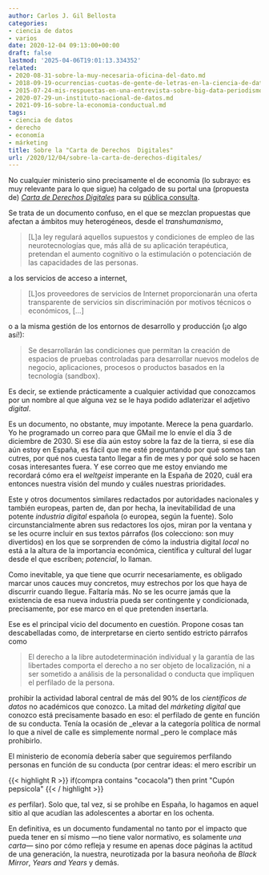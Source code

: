 ```yaml
---
author: Carlos J. Gil Bellosta
categories:
- ciencia de datos
- varios
date: 2020-12-04 09:13:00+00:00
draft: false
lastmod: '2025-04-06T19:01:13.334352'
related:
- 2020-08-31-sobre-la-muy-necesaria-oficina-del-dato.md
- 2018-09-19-ocurrencias-cuotas-de-gente-de-letras-en-la-ciencia-de-datos.md
- 2015-07-24-mis-respuestas-en-una-entrevista-sobre-big-data-periodismo-de-datos-etc.md
- 2020-07-29-un-instituto-nacional-de-datos.md
- 2021-09-16-sobre-la-economia-conductual.md
tags:
- ciencia de datos
- derecho
- economía
- márketing
title: Sobre la "Carta de Derechos  Digitales"
url: /2020/12/04/sobre-la-carta-de-derechos-digitales/
---
```


No cualquier ministerio sino precisamente el de economía (lo subrayo: es muy relevante para lo que sigue) ha colgado de su portal una (propuesta de) _[Carta de Derechos Digitales](https://portal.mineco.gob.es/RecursosArticulo/mineco/ministerio/participacion_publica/audiencia/ficheros/SEDIACartaDerechosDigitales.pdf)_ para su [pública consulta](https://portal.mineco.gob.es/es-es/ministerio/participacionpublica/audienciapublica/Paginas/SEDIA_Carta_Derechos_Digitales.aspx).

Se trata de un documento confuso, en el que se mezclan propuestas que afectan a ámbitos muy heterogéneos, desde el _transhumanismo_,

>[L]a ley regulará aquellos supuestos y condiciones de empleo de las  neurotecnologías que, más allá de su aplicación terapéutica, pretendan el aumento cognitivo o la estimulación o potenciación de las capacidades de las personas.

a los servicios de acceso a internet,

>[L]os proveedores de servicios de Internet proporcionarán una oferta
transparente de servicios sin discriminación por motivos técnicos o económicos, [...]

o a la misma gestión de los entornos de desarrollo y producción (¡o algo así!):

>Se desarrollarán las condiciones que permitan la creación de espacios de pruebas controladas para desarrollar nuevos modelos de negocio, aplicaciones, procesos o productos basados en la tecnología (sandbox).

Es decir, se extiende prácticamente a cualquier actividad que conozcamos por un nombre al que alguna vez se le haya podido adlaterizar el adjetivo _digital_.

Es un documento, no obstante, muy impotante. Merece la pena guardarlo. Yo he programado un correo para que GMail me lo envíe el día 3 de diciembre de 2030. Si ese día aún estoy sobre la faz de la tierra, si ese día aún estoy en España, es fácil que me esté preguntando por qué somos tan cutres, por qué nos cuesta tanto llegar a fin de mes y por qué solo se hacen cosas interesantes fuera. Y ese correo que me estoy enviando me recordará cómo era el _weltgeist_ imperante en la España de 2020, cuál era entonces nuestra visión del mundo y cuáles nuestras prioridades.

Este y otros documentos similares redactados por autoridades nacionales y también europeas, parten de, dan por hecha, la inevitabilidad de una potente _industria digital_ española (o europea, según la fuente). Solo circunstancialmente abren sus redactores los ojos, miran por la ventana y se les ocurre incluir en sus textos párrafos (los colecciono: son muy divertidos) en los que se sorprenden de cómo la industria digital _local_ no está a la altura de la importancia económica, científica y cultural del lugar desde el que escriben; _potencial_, lo llaman.

Como inevitable, ya que tiene que ocurrir necesariamente, es obligado marcar unos cauces muy concretos, muy estrechos por los que haya de discurrir cuando llegue. Faltaría más. No se les ocurre jamás que la existencia de esa nueva industria pueda ser contingente y condicionada, precisamente, por ese marco en el que pretenden insertarla.

Ese es el principal vicio del documento en cuestión. Propone cosas tan descabelladas como, de interpretarse en cierto sentido estricto párrafos como

>El derecho a la libre autodeterminación individual y la garantía de las libertades comporta el derecho a no ser objeto de localización, ni a ser sometido a análisis de la personalidad o conducta que impliquen el perfilado de la persona.

prohibir la actividad laboral central de más del 90% de los _científicos de datos_ no académicos que conozco. La mitad del _márketing digital_ que conozco está precisamente basado en eso: el perfilado de gente en función de su conducta. Tenía la ocasión de _elevar a la categoría política de normal lo que a nivel de calle es simplemente normal _pero le complace más prohibirlo.

El ministerio de economía debería saber que seguiremos perfilando personas en función de su conducta (por centrar ideas: el mero escribir un

{{< highlight R >}}
if(compra contains "cocacola")
then print "Cupón pepsicola"
{{< / highlight >}}

_es_ perfilar). Solo que, tal vez, si se prohíbe en España, lo hagamos en aquel sitio al que acudían las adolescentes a abortar en los ochenta.

En definitiva, es un documento fundamental no tanto por el impacto que pueda tener en sí mismo —no tiene valor normativo, es solamente _una carta_— sino por cómo refleja y resume en apenas doce páginas la actitud de una generación, la nuestra, neurotizada por la basura neoñoña de _Black Mirror_, _Years and Years_ y demás.